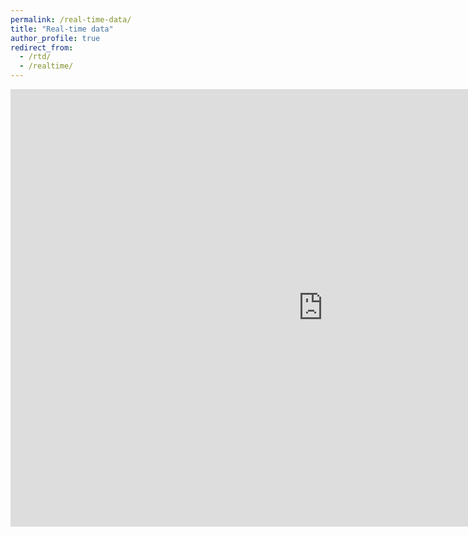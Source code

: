 ```yaml
---
permalink: /real-time-data/
title: "Real-time data"
author_profile: true
redirect_from:
  - /rtd/
  - /realtime/
---
```


<iframe width="1000" height="700" style="border:0" src="https://docs.google.com/spreadsheets/d/e/2PACX-1vSD_No6ybfAwzPEMf1sG7D4uN8ZXQjrmG12RDPW_tZWSPXuEinKtBScLR9EXYJPbx9MMjjwBZXPZEhG/pubhtml?gid=483540335&amp;single=true&amp;widget=false&amp;headers=false">Sorry, your browser does not seem to support this iframe</iframe>
